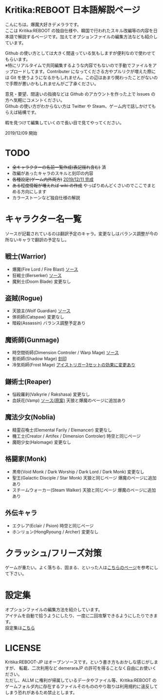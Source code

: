 # Kritika:REBOOT 日本語解説ページ
こんにちは。爆魔大好きデメララです。  
ここは Kritika:REBOOT の独自仕様や、韓国で行われたスキル改編等の内容を日本語で解説するページです。加えてオプションファイルの編集方法なども紹介しています。

Github の使い方としては大きく間違っている気もしますが便利なので使わせてもらいます。  
※特にリアルタイムで共同編集するような内容でもないので手動でファイルをアップロードしてます。Contributer になってくださる方やプルリクが増えた際には Git を使うようになるかもしれません。この辺はあまり関わったことがないので手際が悪いかもしれませんがご了承ください。

意見・要望、間違いの指摘などは Github のアカウントを作った上で Issues の方へ気軽にコメントください。  
Github の使い方がわからない方は Twitter や Steam、ゲーム内で話しかけてもらえば結構です。

暇を見つけて編集していくので長い目で見てやってください。

2019/12/09 開始



# TODO

- ~~全キャラクターの名前一覧作成(表記揺れ含む)~~ 済
- 改編があったキャラのスキルと刻印の内容
- ~~各種設定(ゲーム内外両方)~~ [2019/12/11 完成](/settings.md)
- ~~ある程度情報が増えれば wiki の作成~~ やっぱりめんどくさいのでここでまとめる方向にします
- カラーストーンなど独自仕様の解説



# キャラクター名一覧

ソースが記載されているのは翻訳予定のキャラ。変更なしはバランス調整が今の所ないキャラで翻訳の予定なし。

## 戦士(Warrior)

- 爆魔(Fire Lord / Fire Blast) [ソース](https://translate.google.com/translate?hl=ja&sl=auto&tl=ja&u=http%3A%2F%2Fhkt.hangame.com%2FNews%2FDevnote%2F108625)
- 狂戦士(Berserker) [ソース](https://translate.google.com/translate?hl=ja&sl=auto&tl=ja&u=http%3A%2F%2Fhkt.hangame.com%2FNews%2FDevnote%2F108625)
- 魔剣士(Doom Blade) 変更なし

## 盗賊(Rogue)

- 天狼主(Wolf Guardian) [ソース](https://translate.google.com/translate?hl=ja&sl=auto&tl=ja&u=http%3A%2F%2Fhkt.hangame.com%2FNews%2FDevnote%2F108625)
- 体術師(Catspaw) 変更なし
- 暗殺(Assassin) バランス調整予定あり

## 魔術師(Gunmage)

- 時空間術師(Dimension Controler / Warp Mage) [ソース](https://translate.google.com/translate?hl=ja&sl=auto&tl=ja&u=http%3A%2F%2Fhkt.hangame.com%2FNews%2FDevnote%2F108625)
- 影術師(Shadow Mage) [刻印](/ShadowMage.md)
- 冷気術師(Frost Mage) [アイストリガー3セットの効果に変更あり](https://translate.google.com/translate?hl=ja&sl=auto&tl=ja&u=http%3A%2F%2Fhkt.hangame.com%2FNews%2FDevnote%2F108625)

## 鎌術士(Reaper)

- 悩殺羅刹(Valkyrie / Rakshasa) 変更なし
- 血妖花(Vamp) [ソース(原案)](https://translate.google.com/translate?hl=ja&sl=auto&tl=ja&u=http%3A%2F%2Fhkt.hangame.com%2FNews%2FDevnote%2F108625) 天狼と爆魔のページに追加あり

## 魔法少女(Noblia)

- 精霊召喚士(Elemental Farily / Elemancer) 変更なし
- 機工士(Creator / Artifex / Dimension Controler) 時空と同じページ
- 魔砲少女(Halomage) 変更なし

## 格闘家(Monk)

- 黒帝(Void Monk / Dark Worship / Dark Lord / Dark Monk) 変更なし
- 聖王(Galactic Disciple / Star Monk) 天狼と同じページ 爆魔のページに追加あり
- スチームウォーカー(Steam Walker) 天狼と同じページ 爆魔のページに追加あり

## 外伝キャラ

- エクレア(Eclair / Psion) 時空と同じページ
- ホンリョン(HongRyoung / Archer) 変更なし



# クラッシュ/フリーズ対策

ゲームが重たい。よく落ちる、固まる、といった人は[こちらのページ](/settings.md)を参考にして下さい。


# 設定集

オプションファイルの編集方法を紹介しています。  
アイテムを自動で拾うようにしたり、一度に二回攻撃できるようにしたりできます。  
設定集は[こちら](/options.md)


# LICENSE

Kritika:REBOOT-JP はオープンソースです。という書き方もおかしな感じがしますが、
転載、二次利用など demeraraJP の許可を得ることなく自由にお使いください。  
ただし、ALLM に権利が帰属しているデータやファイル等、Kritika:REBOOT のゲームフォルダ内に存在するファイルそのもののやり取りは利用規約に違反してしまう恐れがあるため禁止とします。
